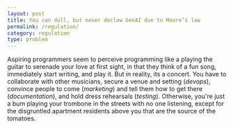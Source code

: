 ```yaml
---
layout: post
title: You can dull, but never declaw GenAI due to Moore’s law
permalink: /regulation/
category: regulation
type: problem
---
```


Aspiring programmers seem to perceive programming like a playing the guitar to serenade your love at first sight, in that they think of a fun song, immediately start writing, and play it. But in reality, its a concert. You have to collaborate with other musicians, secure a venue and setting (*devops*), convince people to come (*marketing*) and tell them how to get there (*documentation*), and hold dress rehearsals (*testing*). Otherwise, you're just a bum playing your trombone in the streets with no one listening, except for the disgruntled apartment residents above you that are the source of the tomatoes.
